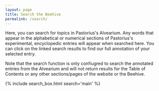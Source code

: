 ```yaml
---
layout: page
title: Search the Beehive
permalink: /search/
---
```


Here, you can search for topics in Pastorius's Alvearium. Any words that appear in the 
alphabetical or numerical sections of Pastorius's experimental, encyclopedic entries will
appear when searched here. You can click on the linked search results to find our full
annotation of your selected entry.

Note that the search function is only confiugred to search the annotated entries from the
Alvearium and will not return results for the Table of Contents or any other sections/pages
of the website or the Beehive.

{% include search_box.html search='main' %}
